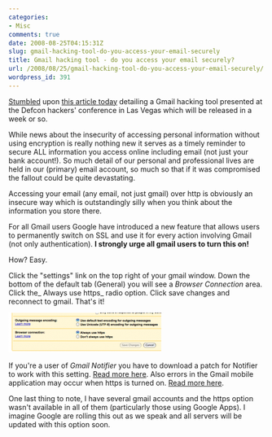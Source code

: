 ```yaml
---
categories:
- Misc
comments: true
date: 2008-08-25T04:15:31Z
slug: gmail-hacking-tool-do-you-access-your-email-securely
title: Gmail hacking tool - do you access your email securely?
url: /2008/08/25/gmail-hacking-tool-do-you-access-your-email-securely/
wordpress_id: 391
---
```


[Stumbled](http://www.stumbleupon.com/) upon [this article today](http://www.hungry-hackers.com/2008/08/gmail-account-hacking-tool.html) detailing a Gmail hacking tool presented at the Defcon hackers' conference in Las Vegas which will be released in a week or so.

While news about the insecurity of accessing personal information without using encryption is really nothing new it serves as a timely reminder to secure ALL information you access online including email (not just your bank account!). So much detail of our personal and professional lives are held in our (primary) email account, so much so that if it was compromised the fallout could be quite devastating.

Accessing your email (any email, not just gmail) over http is obviously an insecure way which is outstandingly silly when you think about the information you store there.

For all Gmail users Google have introduced a new feature that allows users to permanently switch on SSL and use it for every action involving Gmail (not only authentication). **I strongly urge all gmail users to turn this on!**

How? Easy.

Click the "settings" link on the top right of your gmail window. Down the bottom of the default tab (General) you will see a _Browser Connection_ area. Click the_ Always use https_ radio option. Click save changes and reconnect to gmail. That's it!

[![](/images/uploads/2008/08/gmail_settings-300x78.png)](/images/uploads/2008/08/gmail_settings.png)

If you're a user of _Gmail Notifier_ you have to download a patch for Notifier to work with this setting. [Read more here](http://mail.google.com/support/bin/answer.py?answer=9429). Also errors in the Gmail mobile application may occur when https is turned on. [Read more here](http://mail.google.com/support/bin/answer.py?answer=100210).

One last thing to note, I have several gmail accounts and the https option wasn't available in all of them (particularly those using Google Apps). I imagine Google are rolling this out as we speak and all servers will be updated with this option soon.
